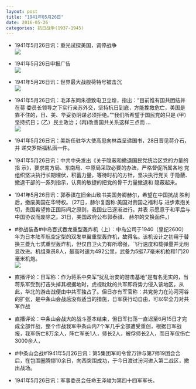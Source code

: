 ```yaml
---
layout: post
title: "1941年05月26日"
date: 2016-05-26
categories: 抗日战争(1937-1945)
---
```


<meta name="referrer" content="no-referrer" />

- 1941年5月26日讯：重光试探美国，调停战争 <br/><img src="https://ww1.sinaimg.cn/large/aca367d8jw1f496lnq45jj20k307bq5a.jpg" />

- 1941年5月26日申报广告 <br/><img src="https://ww4.sinaimg.cn/large/aca367d8jw1f494v94qzqj206g0gr0tt.jpg" />

- 1941年5月26日讯：世界最大战舰荷特号被击沉 <br/><img src="https://ww2.sinaimg.cn/large/aca367d8jw1f4934x30lmj20yg0kb48s.jpg" />

- 1941年5月26日讯：毛泽东同朱德致电卫立煌，指出：“目前惟有国共团结并在蒋 委员长领导之下实行亲苏外交，坚持抗日到底，方能挽救危亡，美国是 靠不住的，日、美、华妥协阴谋必须拒绝。”“我们所希望于国民党的只是 (甲）坚持抗日；（乙）民主政治；（丙)改善国共关系这样三点而 ... <br/><img src="https://ww4.sinaimg.cn/large/aca367d8jw1f491ev95b2j20c80cwmyz.jpg" />

- 1941年5月26日讯：美新任驻华大使高思向林森呈递国书，28日晋见蒋介石，并 递交罗斯福私函一件。 

- 1941年5月26日讯：中共中央发出《关于隐蔽和撤退国民党统治区党的力量的指 示》，要求南方局、东南局、中原局采取必要的办法，严格督促所属各地 党组织坚决执行长期埋伏，积蓄力量，等待时机的方针，坚决执行党关 于隐蔽、撤退干部的一系列指示，认真的敏捷的把党的骨干力量撤退和 隐蔽起来。 

- 1941年5月26日讯：郭泰祺在旧金山致书美国务卿赫尔，希望在中国抗战 胜利后，撤废美国在华特权。（27日，赫尔复函称:美国对贵国之福利与 进步素抱关切，贵国希望修正国际间之原则，我国业已逐渐进行。并表 示愿意于和平后与中国协议而废除之。31日，美国政府公布郭泰祺、 赫尔的交换函件。） 

- #参战装备#中岛百式吞龙重型轰炸机（上）：中岛公司于1940（皇纪2600）年为日本陆军航空定型的双发单翼重型轰炸机，故得名。该机设计之初用于替换三菱九七式重型轰炸机，但仅自卫火力有所增强，飞行速度和载弹量并无明显改进。机组乘员8人，最高时速为492公里，武备为5挺7.7毫米机枪和1门20毫米机炮。 <br/><img src="https://ww1.sinaimg.cn/large/aca367d8jw1f48k1s3dguj20800av3zr.jpg" />

- 直播评论：日军称：作为蒋系中央军“扰乱治安的游击基地”是有名无实的，当蒋系军受到打击失掉其根据地时，虎视眈眈的共军即将势力侵入该地区，从此，华北的游击战便由中共军独占了。但日亦有军官称：共党势力在沁河河谷的扩张，是中条山会战后没有适当的措施，日军获行动自由，可以举全力对共军作战 

- 直播评论：中条山会战大的战斗基本结束，但日军扫荡一直迟至6月15日才完成全部作战，整个作战我军中条山内7个军几乎全部遭受重创，根据日军战报，我军伤亡8万余人，阵亡军长1人，师长2人，被俘师长2人，而日军仅伤亡3000余人， 

- #中条山会战#1941年5月26日讯：第5集团军司令曾万钟与第7师19团会合后，在包围圈腾挪10余日，向西突围成功，于今日渡过汾河进入第二战区，撤出战场。 

- 1941年5月26日讯：军事委员会任命王泽竣为第四十四军军长。 

